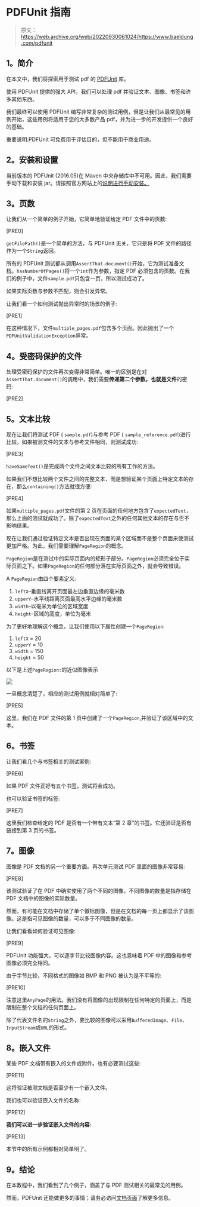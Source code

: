 # PDFUnit 指南

> 原文：<https://web.archive.org/web/20220930061024/https://www.baeldung.com/pdfunit>

## **1。简介**

在本文中，我们将探索用于测试 pdf 的 [PDFUnit](https://web.archive.org/web/20220524023022/http://www.pdfunit.com/) 库。

使用 PDFUnit 提供的强大 API，我们可以处理 pdf 并验证文本、图像、书签和许多其他东西。

我们最终可以使用 PDFUnit 编写非常复杂的测试用例，但是让我们从最常见的用例开始，这些用例将适用于您的大多数产品 pdf，并为进一步的开发提供一个良好的基础。

重要说明:PDFUnit 可免费用于评估目的，但不能用于商业用途。

## **2。安装和设置**

当前版本的 PDFUnit (2016.05)在 Maven 中央存储库中不可用。因此，我们需要手动下载和安装 jar。请按照官方网站上的[说明进行手动安装。](https://web.archive.org/web/20220524023022/http://www.pdfunit.com/en/documentation/java/install_update/classpath.html)

## **3。页数**

让我们从一个简单的例子开始，它简单地验证给定 PDF 文件中的页数:

[PRE0]

`getFilePath()`是一个简单的方法，与 PDFUnit 无关，它只是将 PDF 文件的路径作为一个`String`返回。

所有的 PDFUnit 测试都从调用`AssertThat.document()`开始，它为测试准备文档。`hasNumberOfPages()`将一个`int`作为参数，指定 PDF 必须包含的页数。在我们的例子中，文件`sample.pdf`只包含一页，所以测试成功了。

如果实际页数与参数不匹配，则会引发异常。

让我们看一个如何测试抛出异常时的场景的例子:

[PRE1]

在这种情况下，文件`multiple_pages.pdf`包含多个页面。因此抛出了一个`PDFUnitValidationException`异常。

## **4。受密码保护的文件**

处理受密码保护的文件再次变得非常简单。唯一的区别是在对`AssertThat.document()`的调用中，我们需要**传递第二个参数，也就是文件**的密码:

[PRE2]

## **5。文本比较**

现在让我们将测试 PDF ( `sample.pdf`)与参考 PDF ( `sample_reference.pdf`)进行比较。如果被测文件的文本与参考文件相同，则测试成功:

[PRE3]

`haveSameText()`是完成两个文件之间文本比较的所有工作的方法。

如果我们不想比较两个文件之间的完整文本，而是想验证某个页面上特定文本的存在，那么`containing()`方法就很方便:

[PRE4]

如果`multiple_pages.pdf`文件的第 2 页在页面的任何地方包含了`expectedText`，那么上面的测试就成功了。除了`expectedText`之外的任何其他文本的存在与否不影响结果。

现在让我们通过验证特定文本是否出现在页面的某个区域而不是整个页面来使测试更加严格。为此，我们需要理解`PageRegion`的概念。

`PageRegion`是在测试中的实际页面内的矩形子部分。`PageRegion`必须完全位于实际页面之下。如果`PageRegion`的任何部分落在实际页面之外，就会导致错误。

A `PageRegion`由四个要素定义:

1.  `leftX`–垂直线离开页面最左边垂直边缘的毫米数
2.  `upperY`–水平线距离页面最高水平边缘的毫米数
3.  `width`–以毫米为单位的区域宽度
4.  `height`–区域的高度，单位为毫米

为了更好地理解这个概念，让我们使用以下属性创建一个`PageRegion`:

1.  `leftX` = 20
2.  `upperY` = 10
3.  `width` = 150
4.  `height` = 50

以下是上述`PageRegion:`的近似图像表示

[![](img/7ef2a7b4eb33a98b3b26b5394065e00a.png)](/web/20220524023022/https://www.baeldung.com/wp-content/uploads/2017/07/PageRegion.png)

一旦概念清楚了，相应的测试用例就相对简单了:

[PRE5]

这里，我们在 PDF 文件的第 1 页中创建了一个`PageRegion`,并验证了该区域中的文本。

## **6。书签**

让我们看几个与书签相关的测试案例:

[PRE6]

如果 PDF 文件正好有五个书签，测试将会成功。

也可以验证书签的标签:

[PRE7]

这里我们检查给定的 PDF 是否有一个带有文本“第 2 章”的书签。它还验证是否有链接到第 3 页的书签。

## **7。图像**

图像是 PDF 文档的另一个重要方面。再次单元测试 PDF 里面的图像非常容易:

[PRE8]

该测试验证了在 PDF 中确实使用了两个不同的图像。不同图像的数量是指存储在 PDF 文档中的图像的实际数量。

然而，有可能在文档中存储了单个徽标图像，但是在文档的每一页上都显示了该图像。这是指可见图像的数量，可以多于不同图像的数量。

让我们看看如何验证可见图像:

[PRE9]

PDFUnit 功能强大，可以逐字节比较图像内容。这也意味着 PDF 中的图像和参考图像必须完全相同。

由于字节比较，不同格式的图像如 BMP 和 PNG 被认为是不平等的:

[PRE10]

注意这里`AnyPage`的用法。我们没有将图像的出现限制在任何特定的页面上，而是限制在整个文档的任何页面上。

除了代表文件名的`String`之外，要比较的图像可以采用`BufferedImage`、`File`、`InputStream`或`URL`的形式。

## **8。嵌入文件**

某些 PDF 文档带有嵌入的文件或附件。也有必要测试这些:

[PRE11]

这将验证被测文档是否至少有一个嵌入文件。

我们也可以验证嵌入文件的名称:

[PRE12]

**我们可以进一步验证嵌入文件的内容:**

[PRE13]

本节中的所有示例都相对简单明了。

## **9。结论**

在本教程中，我们看到了几个例子，涵盖了与 PDF 测试相关的最常见的用例。

然而，PDFUnit 还能做更多的事情；请务必访问[文档页面](https://web.archive.org/web/20220524023022/http://www.pdfunit.com/en/documentation/java/)了解更多信息。